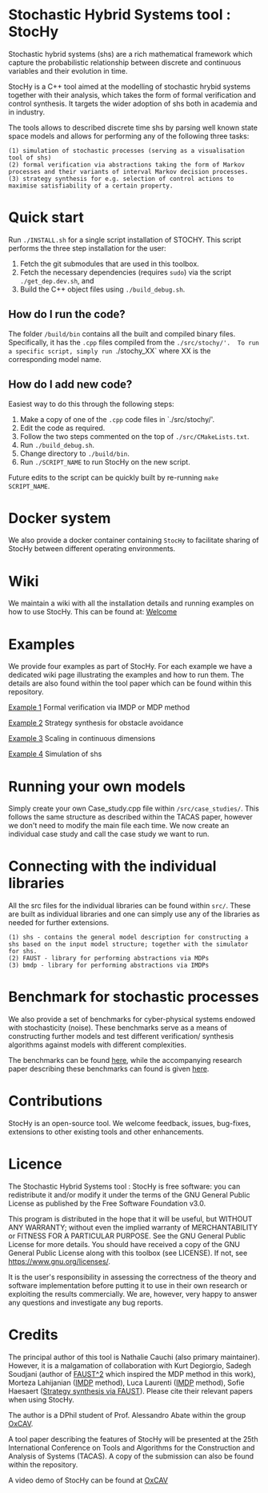# Stochastic Hybrid Systems tool : StocHy

Stochastic hybrid systems (shs) are a rich mathematical framework which capture the probabilistic relationship between discrete and continuous variables and their evolution in time.

StocHy is a C++ tool aimed at the modelling of stochastic hrybid systems  together with their analysis, which takes the form of formal verification and control synthesis.
It targets the wider adoption of shs both in academia and in industry.

The tools allows to described discrete time shs by parsing well known state space models and allows for performing any of the following three tasks:

    (1) simulation of stochastic processes (serving as a visualisation tool of shs)
    (2) formal verification via abstractions taking the form of Markov processes and their variants of interval Markov decision processes.
    (3) strategy synthesis for e.g. selection of control actions to maximise satisfiability of a certain property.

# Quick start

Run `./INSTALL.sh` for a single script installation of STOCHY. This script performs the three step installation for the user:
1. Fetch the git submodules that are used in this toolbox.
1. Fetch the necessary dependencies (requires `sudo`) via the script `./get_dep.dev.sh`, and 
1. Build the C++ object files using `./build_debug.sh`.

## How do I run the code?

The folder `/build/bin` contains all the built and compiled binary files. Specifically, it has the `.cpp` files compiled from the `./src/stochy/'.  To run a specific script, simply run `./stochy_XX` where XX is the corresponding model name.

## How do I add new code?

Easiest way to do this through the following steps:
1. Make a copy of one of the `.cpp` code files in `./src/stochy/'.
1. Edit the code as required.
1. Follow the two steps commented on the top of
   `./src/CMakeLists.txt`.
1. Run `./build_debug.sh`.
1. Change directory to `./build/bin`.
1. Run `./SCRIPT_NAME` to run StocHy on the new script.

Future edits to the script can be quickly built by
re-running `make SCRIPT_NAME`.

# Docker system

We also provide a docker container containing `StocHy` to facilitate sharing of StocHy between different operating environments. 

# Wiki

We maintain a wiki with all the installation details and running examples on how to use StocHy. This can be found at: [Welcome](https://gitlab.com/natchi92/StocHy/wikis/home)

# Examples

We provide four examples as part of StocHy. For each example we have a dedicated wiki page illustrating the examples and how to run them. The details are also found within the tool paper which can be found within this repository.

[Example 1](https://gitlab.com/natchi92/StocHy/wikis/Example-1:-Formal-Verification) Formal verification via IMDP or MDP method

[Example 2](https://gitlab.com/natchi92/StocHy/wikis/Example-2:-Strategy-Synthesis) Strategy synthesis for obstacle avoidance

[Example 3](https://gitlab.com/natchi92/StocHy/wikis/Example-3-:-Scaling-in-dimensions) Scaling in continuous dimensions

[Example 4](https://gitlab.com/natchi92/StocHy/wikis/example-4:-simulation) Simulation of shs

# Running your own models

Simply create your own Case_study.cpp file within `/src/case_studies/`. This follows the same structure as described within the TACAS paper, however we don't need to modify the main file each time. We now create an individual case study and call the case study we want to run. 

# Connecting with the individual libraries 
All the src files for the individual libraries can be found within `src/`. These are built as individual libraries and one can simply use any of the libraries as needed for further extensions.

    (1) shs - contains the general model description for constructing a shs based on the input model structure; together with the simulator for shs.
    (2) FAUST - library for performing abstractions via MDPs
    (3) bmdp - library for performing abstractions via IMDPs 

# Benchmark for stochastic processes

We also provide a set of benchmarks for cyber-physical systems endowed with stochasticity (noise). These benchmarks serve as a means of constructing further models and test different verification/ synthesis
algorithms against models with different complexities.

The benchmarks can be found [here](https://gitlab.com/natchi92/BASBenchmarks), while the accompanying research paper describing these benchmarks can found is given [here](https://gitlab.com/natchi92/BASBenchmarks/blob/master/bench_ADHS.pdf).

# Contributions

StocHy is an open-source tool. We welcome feedback, issues, bug-fixes, extensions to other existing tools and other enhancements.

# Licence

The Stochastic Hybrid Systems tool : StocHy is free software: you can redistribute it and/or modify it under the terms of the GNU General Public License as published by the Free Software Foundation v3.0.

This program is distributed in the hope that it will be useful, but WITHOUT ANY WARRANTY; without even the implied warranty of MERCHANTABILITY or FITNESS FOR A PARTICULAR PURPOSE. See the GNU General Public License for more details. You should have received a copy of the GNU General Public License along with this toolbox (see LICENSE). If not, see https://www.gnu.org/licenses/.

It is the user's responsibility in assessing the correctness of the theory and software implementation before putting it to use in their own research or exploiting the results commercially. We are, however, very happy to answer any questions and investigate any bug reports.


# Credits

The principal author of this tool is Nathalie Cauchi (also primary maintainer).
However, it is a malgamation of collaboration with Kurt Degiorgio, Sadegh Soudjani (author of [FAUST^2](https://scholar.googleusercontent.com/scholar.bib?q=info:0oaUVF6-PBsJ:scholar.google.com/&output=citation&scisig=AAGBfm0AAAAAW-lG7SwJmkvp8LC2w3lA3JNYsi1S1AtU&scisf=4&ct=citation&cd=-1&hl=en) which inspired the MDP method in this work),  Morteza Lahijanian ([IMDP](http://sites.bu.edu/hyness/files/2015/08/TAC-Morteza-Stoch-2015.pdf) method), Luca Laurenti  ([IMDP](https://scholar.googleusercontent.com/scholar.bib?q=info:YqluvllRDOQJ:scholar.google.com/&output=citation&scisig=AAGBfm0AAAAAW-lG0s8rwD2JZuh8sD8Z6c92F-OfSbSO&scisf=4&ct=citation&cd=-1&hl=en&scfhb=1) method), Sofie Haesaert ([Strategy synthesis via FAUST](http://www.cs.ox.ac.uk/publications/publication11228.bib)).
Please cite their relevant papers when using StocHy.


The author is a DPhil student of Prof. Alessandro Abate within the group [OxCAV](https://www.oxcav.com/).


A tool paper describing the features of StocHy will be presented at the 25th International Conference on Tools and Algorithms for the Construction and Analysis of Systems (TACAS). A copy of the submission can also be found within the repository.


A video demo of StocHy can be found at [OxCAV](https://www.oxcav.com/resources)
